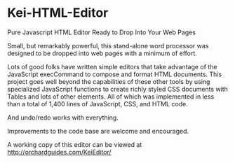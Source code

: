 # Kei-HTML-Editor
Pure Javascript HTML Editor Ready to Drop Into Your Web Pages

Small, but remarkably powerful, this stand-alone word processor was designed to be dropped into web pages with a minimum of effort.

Lots of good folks have written simple editors that take advantage of the JavaScript execCommand to compose and format HTML documents. This project goes well beyond the capabilities of these other tools by using specialized JavaScript functions to create richly styled CSS documents with Tables and lots of other elements. All of which was implemented in less than a total of 1,400 lines of JavaScript, CSS, and HTML code.

And undo/redo works with everything.

Improvements to the code base are welcome and encouraged.

A working copy of this editor can be viewed at http://orchardguides.com/KeiEditor/
